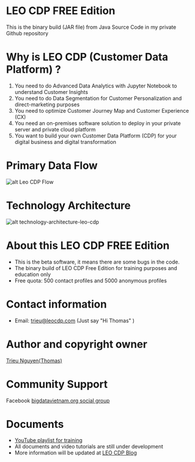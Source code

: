 # LEO CDP FREE Edition

This is the binary build (JAR file) from Java Source Code in my private Github repository

# Why is LEO CDP (Customer Data Platform) ?

1. You need to do Advanced Data Analytics with Jupyter Notebook to understand Customer Insights
2. You need to do Data Segmentation for Customer Personalization and direct-marketing purposes
3. You need to optimize Customer Journey Map and Customer Experience (CX)
4. You need an on-premises software solution to deploy in your private server and private cloud platform
5. You want to build your own Customer Data Platform (CDP) for your digital business and digital transformation

# Primary Data Flow

![alt Leo CDP Flow](https://1.bp.blogspot.com/-5LDHS3iflqU/YQOKwcrx_LI/AAAAAAAAMgA/5tmJWbsKNdYiMBGS5SNsOh5weX2owj_9QCLcBGAsYHQ/s2048/LEO%2BCDP%2Bversion%2B1.0%2BChecklist-Data%2BFlow%2BLeo%2BCDP.png)

# Technology Architecture

![alt technology-architecture-leo-cdp](https://cdn.jsdelivr.net/gh/trieu/leo-cdp-free-edition@latest/technology-architecture-leo-cdp-version-1.0-aug.22.2021.png)

# About this LEO CDP FREE Edition

* This is the beta software, it means there are some bugs in the code.
* The binary build of LEO CDP Free Edition for training purposes and education only 
* Free quota: 500 contact profiles and 5000 anonymous profiles

# Contact information 

* Email: trieu@leocdp.com (Just say "Hi Thomas" )

# Author and copyright owner

<a href="https://www.facebook.com/tantrieuf31" target="_blank"> Trieu Nguyen(Thomas) </a>

# Community Support 

Facebook <a href="https://www.facebook.com/groups/bigdatavietnam.org/" target="_blank">  bigdatavietnam.org social group </a>

# Documents 

* <a href="https://youtube.com/playlist?list=PL7YpzmBoIETSD7jnVlvfNxhSa8V2BY3-8" target="_blank" > YouTube playlist for training </a>
* All documents and video tutorials are still under development 
* More information will be updated at <a href="https://knowledge.leocdp.net/" target="_blank"> LEO CDP Blog </a>